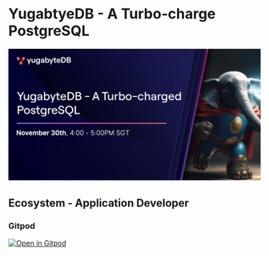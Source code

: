 # YugabtyeDB - A Turbo-charge PostgreSQL
![banner](docs/yugabytedb-a-turbocharged-pg-banner.png)

## Ecosystem - Application Developer

### Gitpod

[![Open in Gitpod][logo-gitpod]][gp-main]


[logo-gitpod]: https://gitpod.io/button/open-in-gitpod.svg
[gp-main]: https://gitpod.io/#https://github.com/yogendra/yb-apj-webinar-tcpg

